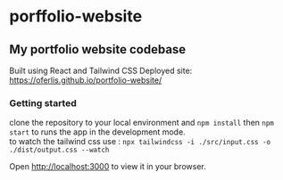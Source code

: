 # porffolio-website

## My portfolio website codebase
Built using React and Tailwind CSS 
Deployed site:
https://oferlis.github.io/portfolio-website/


### Getting started
clone the repository to your local environment and `npm install` then `npm start` to runs the app in the development mode.<br>
to watch the tailwind css use : `npx tailwindcss -i ./src/input.css -o ./dist/output.css --watch`

Open [http://localhost:3000](http://localhost:3000) to view it in your browser.
